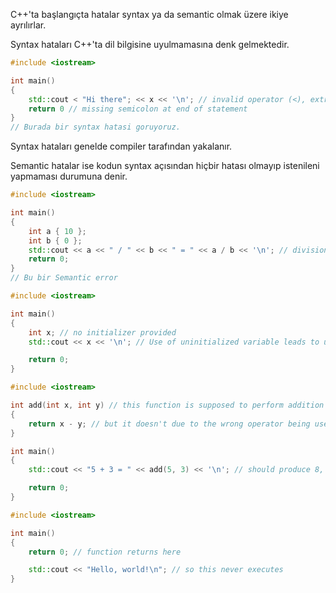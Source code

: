 C++'ta başlangıçta hatalar syntax ya da semantic olmak üzere ikiye ayrılırlar.

Syntax hataları C++'ta dil bilgisine uyulmamasına denk gelmektedir.

```cpp
#include <iostream>

int main()
{
    std::cout < "Hi there"; << x << '\n'; // invalid operator (<), extraneous semicolon, undeclared variable (x)
    return 0 // missing semicolon at end of statement
}
// Burada bir syntax hatasi goruyoruz.
```

Syntax hataları genelde compiler tarafından yakalanır.

Semantic hatalar ise kodun syntax açısından hiçbir hatası olmayıp istenileni yapmaması durumuna denir.

```cpp
#include <iostream>

int main()
{
    int a { 10 };
    int b { 0 };
    std::cout << a << " / " << b << " = " << a / b << '\n'; // division by 0 is undefined in mathematics
    return 0;
}
// Bu bir Semantic error
```

```cpp
#include <iostream>

int main()
{
    int x; // no initializer provided
    std::cout << x << '\n'; // Use of uninitialized variable leads to undefined result

    return 0;
}
```

```cpp
#include <iostream>

int add(int x, int y) // this function is supposed to perform addition
{
    return x - y; // but it doesn't due to the wrong operator being used
}

int main()
{
    std::cout << "5 + 3 = " << add(5, 3) << '\n'; // should produce 8, but produces 2

    return 0;
}
```

```cpp
#include <iostream>

int main()
{
    return 0; // function returns here

    std::cout << "Hello, world!\n"; // so this never executes
}
```
